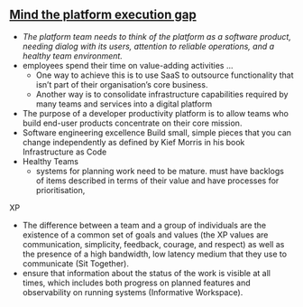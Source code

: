 

## [Mind the platform execution gap](https://martinfowler.com/articles/platform-prerequisites.html)  
* _The platform team needs to think of the platform as a software product, needing dialog with its users, attention to reliable operations, and a healthy team environment._
* employees spend their time on value-adding activities ...  
  * One way to achieve this is to use SaaS to outsource functionality that isn’t part of their organisation’s core business.  
  * Another way is to consolidate infrastructure capabilities required by many teams and services into a digital platform  
* The purpose of a developer productivity platform is to allow teams who build end-user products concentrate on their core mission.
* Software engineering excellence
  Build small, simple pieces that you can change independently
  as defined by Kief Morris in his book Infrastructure as Code
* Healthy Teams
  * systems for planning work need to be mature.
     must have backlogs of items described in terms of their value and have processes for prioritisation,


XP
* The difference between a team and a group of individuals are the existence of a common set of goals and values (the XP values are communication, simplicity, feedback, courage, and respect) as well as the presence of a high bandwidth, low latency medium that they use to communicate (Sit Together).
* ensure that information about the status of the work is visible at all times, which includes both progress on planned features and observability on running systems (Informative Workspace).
<!--stackedit_data:
eyJoaXN0b3J5IjpbLTEwMTk5MDg1NTksLTE4NTQwMDEzNjddfQ
==
-->